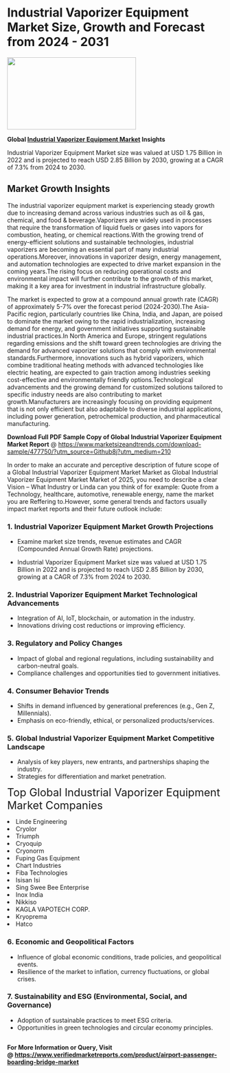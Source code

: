 <H1>Industrial Vaporizer Equipment Market Size, Growth and Forecast from 2024 - 2031</H1><img class="aligncenter size-medium wp-image-584254" src="https://thirdeyenews.in/wp-content/uploads/2024/09/Global-Market-Research-300x168.jpeg" alt="" width="300" height="168" /><p><strong>Global&nbsp;<a href="https://www.marketsizeandtrends.com/download-sample/477750/?utm_source=Github8j?utm_medium=210">Industrial Vaporizer Equipment Market</a> Insights</strong></p><p>Industrial Vaporizer Equipment Market size was valued at USD 1.75 Billion in 2022 and is projected to reach USD 2.85 Billion by 2030, growing at a CAGR of 7.3% from 2024 to 2030.</p><p><h2>Market Growth Insights</h2> <p>The industrial vaporizer equipment market is experiencing steady growth due to increasing demand across various industries such as oil & gas, chemical, and food & beverage.Vaporizers are widely used in processes that require the transformation of liquid fuels or gases into vapors for combustion, heating, or chemical reactions.With the growing trend of energy-efficient solutions and sustainable technologies, industrial vaporizers are becoming an essential part of many industrial operations.Moreover, innovations in vaporizer design, energy management, and automation technologies are expected to drive market expansion in the coming years.The rising focus on reducing operational costs and environmental impact will further contribute to the growth of this market, making it a key area for investment in industrial infrastructure globally.</p> <p>The market is expected to grow at a compound annual growth rate (CAGR) of approximately 5-7% over the forecast period (2024-2030).The Asia-Pacific region, particularly countries like China, India, and Japan, are poised to dominate the market owing to the rapid industrialization, increasing demand for energy, and government initiatives supporting sustainable industrial practices.In North America and Europe, stringent regulations regarding emissions and the shift toward green technologies are driving the demand for advanced vaporizer solutions that comply with environmental standards.Furthermore, innovations such as hybrid vaporizers, which combine traditional heating methods with advanced technologies like electric heating, are expected to gain traction among industries seeking cost-effective and environmentally friendly options.Technological advancements and the growing demand for customized solutions tailored to specific industry needs are also contributing to market growth.Manufacturers are increasingly focusing on providing equipment that is not only efficient but also adaptable to diverse industrial applications, including power generation, petrochemical production, and pharmaceutical manufacturing.<p><span class=""><strong>Download Full PDF Sample Copy of Global Industrial Vaporizer Equipment Market Report</strong> @ <a href="https://www.marketsizeandtrends.com/download-sample/477750/?utm_source=Github8j?utm_medium=210" target="_blank">https://www.marketsizeandtrends.com/download-sample/477750/?utm_source=Github8j?utm_medium=210</a></span></p><p>In order to make an accurate and perceptive description of future scope of a Global&nbsp;Industrial Vaporizer Equipment Market Market as Global&nbsp;Industrial Vaporizer Equipment Market Market of 2025, you need to describe a clear Vision &ndash; What Industry or Linda can you think of for example: Quote from a Technology, healthcare, automotive, renewable energy, name the market you are Reffering to.However, some general trends and factors usually impact market reports and their future outlook include:</p><h3>1.&nbsp;<strong>Industrial Vaporizer Equipment Market Growth Projections</strong></h3><ul><li>Examine market size trends, revenue estimates and CAGR (Compounded Annual Growth Rate) projections.</li><li><p>Industrial Vaporizer Equipment Market size was valued at USD 1.75 Billion in 2022 and is projected to reach USD 2.85 Billion by 2030, growing at a CAGR of 7.3% from 2024 to 2030.</p></li></ul><h3>2.&nbsp;<strong>Industrial Vaporizer Equipment Market Technological Advancements</strong></h3><ul><li>Integration of AI, IoT, blockchain, or automation in the industry.</li><li>Innovations driving cost reductions or improving efficiency.</li></ul><h3>3.&nbsp;<strong>Regulatory and Policy Changes</strong></h3><ul><li>Impact of global and regional regulations, including sustainability and carbon-neutral goals.</li><li>Compliance challenges and opportunities tied to government initiatives.</li></ul><h3>4.&nbsp;<strong>Consumer Behavior Trends</strong></h3><ul><li>Shifts in demand influenced by generational preferences (e.g., Gen Z, Millennials).</li><li>Emphasis on eco-friendly, ethical, or personalized products/services.</li></ul><h3>5.&nbsp;<strong>Global Industrial Vaporizer Equipment Market Competitive Landscape</strong></h3><ul><li>Analysis of key players, new entrants, and partnerships shaping the industry.</li><li>Strategies for differentiation and market penetration.</li></ul><p data-pm-slice="1 1 []"><span style="color: inherit; font-family: inherit; font-size: 25px;">Top Global Industrial Vaporizer Equipment Market Companies</span></p><div class="" data-test-id=""><p><li>Linde Engineering</li><li> Cryolor</li><li> Triumph</li><li> Cryoquip</li><li> Cryonorm</li><li> Fuping Gas Equipment</li><li> Chart Industries</li><li> Fiba Technologies</li><li> Isisan Isi</li><li> Sing Swee Bee Enterprise</li><li> Inox India</li><li> Nikkiso</li><li> KAGLA VAPOTECH CORP.</li><li> Kryoprema</li><li> Hatco</li></p></div><h3>6.&nbsp;<strong>Economic and Geopolitical Factors</strong></h3><ul><li>Influence of global economic conditions, trade policies, and geopolitical events.</li><li>Resilience of the market to inflation, currency fluctuations, or global crises.</li></ul><h3>7.&nbsp;<strong>Sustainability and ESG (Environmental, Social, and Governance)</strong></h3><ul><li>Adoption of sustainable practices to meet ESG criteria.</li><li>Opportunities in green technologies and circular economy principles.</li></ul><h2><strong style="font-size: 14px;">For More Information or Query, Visit @&nbsp;</strong><a style="background-color: #ffffff; font-size: 14px;" href="https://www.marketsizeandtrends.com/report/industrial-vaporizer-equipment-market/" target="_blank">https://www.verifiedmarketreports.com/product/airport-passenger-boarding-bridge-market</a></h2>